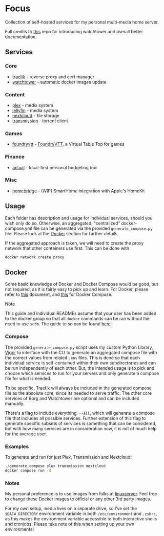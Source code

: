# Focus

Collection of self-hosted services for my personal multi-media home server.

Full credits to [this](https://github.com/BaptisteBdn/docker-selfhosted-apps) repo for introducing watchtower and overall better documentation.

## Services
### Core
* [traefik](traefik/) - reverse proxy and cert manager
* [watchtower](watchtower/) - automatic docker images update

### Content
* [plex](plex/) - media system
* [jellyfin](jellyfin/) - media system
* [nextcloud](nextcloud/) - file storage
* [transmission](transmission/) - torrent client

### Games
* [foundryvtt](foundryvtt/) - [FoundryVTT](https://foundryvtt.com/), a Virtual Table Top for games

### Finance
* [actual](actual/) - local-first personal budgeting tool

### Misc
* [homebridge](homebridge/) - (WIP) SmartHome integration with Apple's HomeKit

## Usage
Each folder has description and usage for individual services, should you wish only do so. Otherwise, an aggregated, "centralized" docker-compose.yml file can be generated via the provided `generate_compose.py` file. Please look at the [Docker](#Docker) section for further details.

If the aggregated approach is taken, we will need to create the proxy network that other containers use first. This can be done with
```bash
docker network create proxy
```

## Docker
Some basic knowledge of Docker and Docker Compose would be good, but not required, as it is fairly easy to pick up and learn. For Docker, please refer to [this](https://docs.docker.com/get-started/overview/) document, and [this](https://docs.docker.com/compose/gettingstarted/) for Docker Compose.

> [!NOTE]
> This guide and individual READMEs assume that your user has been added to the docker group so that all `docker` commands can be ran without the need to use `sudo`. The guide to so can be found [here](https://docs.docker.com/engine/install/linux-postinstall/).

### Compose
The provided `generate_compose.py` script uses my custom Python Library, [Vigor](https://www.github.com/ryanliu6/vigor) to interface with the CLI to generate an aggregated compose file with the correct values from related `.env` files. This is done so that each individual service is self-contained within their own subdirectories and can be run independently of each other. But, the intended usage is to pick and choose which services to run for your servers and only generate a compose file for what is needed.

To be specific, Traefik will always be included in the generated compose file as the absolute core, since its needed to serve traffic. The other core services of Borg and Watchtower are optional and can be included manually.

There's a flag to include everything, `--all`, which will generate a compose file that includes all possible services. Further extension of this flag to generate specific subsets of services is something that can be considered, but with how many services are in consideration now, it is not of much help for the average user.

### Examples
To generate and run for just Plex, Transmission and Nextcloud:
```bash
./generate_compose plex transmission nextcloud
docker compose run -d
```

### Notes
My personal preference is to use images from folks at [linuxserver](https://www.linuxserver.io/). Feel free to change these Docker images to official or any other 3rd party images.

For my own setup, media lives on a separate drive, so I've set the `$DATA_DIRECTORY` environment variable in both `/etc/environment` and `.zshrc`, as this makes the environment variable accessible to both interactive shells and cronjobs. Please take note of this when setting up your own environments!
